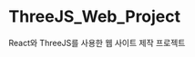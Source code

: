 # ThreeJS_Web_Project

React와 ThreeJS를 사용한 웹 사이트 제작 프로젝트

<!-- 3D 모델링 사이트 : https://sketchfab.com/ -->
